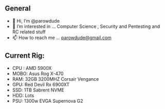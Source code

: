 ## General
- 👋 Hi, I’m @parowdude
- 👀 I’m interested in ... Computer Science , Security and Pentesting and RC related stuff
- 📫 How to reach me ... parowdude@gmail.com

## Current Rig:
- CPU : AMD 5900X
- MOBO: Asus Rog X-470
- RAM: 32GB 3200MHZ Corsair Vengance
- GPU: Red Devil Rx 6900XT
- SSD: 1TB Sabrent NVME
- HDD: Lots
- PSU: 1300w EVGA Supernova G2

<!---
parowdude/parowdude is a ✨ special ✨ repository because its `README.md` (this file) appears on your GitHub profile.
You can click the Preview link to take a look at your changes.
--->
